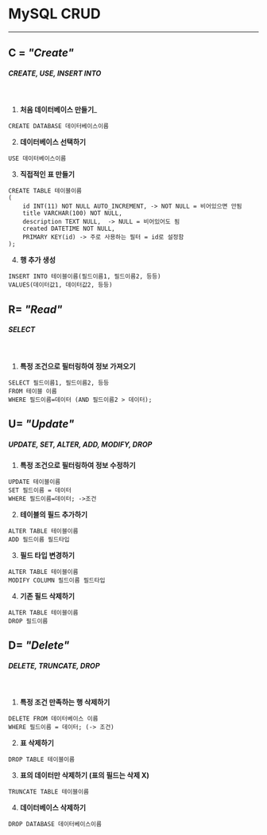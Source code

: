 # MySQL CRUD

<hr/>

## __C__ = _"Create"_

##### _CREATE, USE, INSERT INTO_
<br>

1. __처음 데이터베이스 만들기___
  ```
  CREATE DATABASE 데이터베이스이름
  ```
2. __데이터베이스 선택하기__
  ```
  USE 데이터베이스이름
  ```
3. __직접적인 표 만들기__
```
CREATE TABLE 테이블이름
(
    id INT(11) NOT NULL AUTO_INCREMENT, -> NOT NULL = 비어있으면 안됨
    title VARCHAR(100) NOT NULL,
    description TEXT NULL,  -> NULL = 비어있어도 됨
    created DATETIME NOT NULL,
    PRIMARY KEY(id) -> 주로 사용하는 필터 = id로 설정함
);
```
4. __행 추가 생성__
  ```
  INSERT INTO 테이블이름(필드이름1, 필드이름2, 등등)
  VALUES(데이터값1, 데이터값2, 등등)
  ```


## __R__= _"Read"_

##### _SELECT_

<br>

1. __특정 조건으로 필터링하여 정보 가져오기__
  ```
  SELECT 필드이름1, 필드이름2, 등등
  FROM 테이블 이름
  WHERE 필드이름=데이터 (AND 필드이름2 > 데이터);
  ```

## __U__= _"Update"_

##### _UPDATE, SET, ALTER, ADD, MODIFY, DROP_
1. __특정 조건으로 필터링하여 정보 수정하기__
  ```
  UPDATE 테이블이름
  SET 필드이름 = 데이터
  WHERE 필드이름=데이터; ->조건
  ```
2. __테이블의 필드 추가하기__
  ```
  ALTER TABLE 테이블이름
  ADD 필드이름 필드타입
  ```
3. __필드 타입 변경하기__
  ```
  ALTER TABLE 테이블이름
  MODIFY COLUMN 필드이름 필드타입
  ```
4. __기존 필드 삭제하기__
  ```
  ALTER TABLE 테이블이름
  DROP 필드이름
  ```


## __D__= _"Delete"_

##### _DELETE, TRUNCATE, DROP_

<br>

1. __특정 조건 만족하는 행 삭제하기__
  ```
  DELETE FROM 데이터베이스 이름
  WHERE 필드이름 = 데이터; (-> 조건)
  ```
2. __표 삭제하기__
  ```
  DROP TABLE 테이블이름
  ```
3. __표의 데이터만 삭제하기 (표의 필드는 삭제 X)__
  ```
  TRUNCATE TABLE 테이블이름
  ```
4. __데이터베이스 삭제하기__
  ```
  DROP DATABASE 데이터베이스이름
  ```
